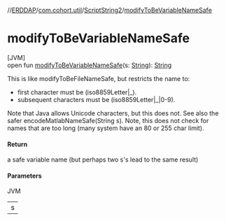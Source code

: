 //[ERDDAP](../../../index.md)/[com.cohort.util](../index.md)/[ScriptString2](index.md)/[modifyToBeVariableNameSafe](modify-to-be-variable-name-safe.md)

# modifyToBeVariableNameSafe

[JVM]\
open fun [modifyToBeVariableNameSafe](modify-to-be-variable-name-safe.md)(s: [String](https://docs.oracle.com/en/java/javase/21/docs/api/java.base/java/lang/String.html)): [String](https://docs.oracle.com/en/java/javase/21/docs/api/java.base/java/lang/String.html)

This is like modifyToBeFileNameSafe, but restricts the name to: 

- first character must be (iso8859Letter|_).
- subsequent characters must be (iso8859Letter|_|0-9).

 Note that Java allows Unicode characters, but this does not. See also the safer encodeMatlabNameSafe(String s). Note, this does not check for names that are too long (many system have an 80 or 255 char limit).

#### Return

a safe variable name (but perhaps two s's lead to the same result)

#### Parameters

JVM

| |
|---|
| s |